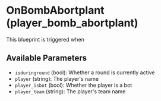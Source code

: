# OnBombAbortplant (player_bomb_abortplant)

This blueprint is triggered when 

## Available Parameters

- `isduringround` (bool): Whether a round is currently active
- `player` (string): The player's name
- `player_isbot` (bool): Whether the player is a bot
- `player_team` (string): The player's team name
